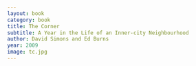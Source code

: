 ```yaml
---
layout: book
category: book
title: The Corner
subtitle: A Year in the Life of an Inner-city Neighbourhood
author: David Simons and Ed Burns
year: 2009
image: tc.jpg
---
```

